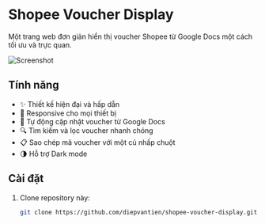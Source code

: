 # Shopee Voucher Display

Một trang web đơn giản hiển thị voucher Shopee từ Google Docs một cách tối ưu và trực quan.

![Screenshot](https://via.placeholder.com/800x400?text=Shopee+Vouchers+Screenshot)

## Tính năng

- ✨ Thiết kế hiện đại và hấp dẫn
- 📱 Responsive cho mọi thiết bị
- 🔄 Tự động cập nhật voucher từ Google Docs
- 🔍 Tìm kiếm và lọc voucher nhanh chóng
- 📋 Sao chép mã voucher với một cú nhấp chuột
- 🌗 Hỗ trợ Dark mode

## Cài đặt

1. Clone repository này:
   ```bash
   git clone https://github.com/diepvantien/shopee-voucher-display.git

